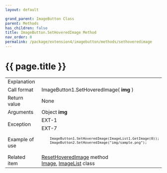 ```yaml
---
layout: default

grand_parent: ImageButton Class
parent: Methods
has_children: false
title: ImageButton.SetHoveredImage Method
nav_order: 8
permalink: /package/extension4/imagebutton/methods/sethoveredimage
---
```

# {{ page.title }}

<table>
  <tr>
    <td>Explanation</td>
    <td colspan="2"></td>
  </tr>
  <tr>
    <td>Call format</td>
    <td colspan="2">ImageButton1.SetHoveredImage( <b>img</b> )</td>
  </tr>
  <tr>
    <td>Return value</td>
    <td colspan="2">None</td>
  </tr>  
  <tr>
    <td>Arguments</td>
    <td>Object <b>img</b></td>
    <td></td>
  </tr>
  <tr>
    <td rowspan="2">Exception</td>
    <td>EXT-1</td>
    <td></td>
  </tr>
  <tr>
    <td>EXT-7</td>
    <td></td>
  </tr>
  <tr>
    <td>Example of use</td>
    <td colspan="2"><code><pre>
    ImageButton1.SetHoveredImage(ImageList1.GetImage(0));
    ImageButton2.SetHoveredImage("img/sample.png");
    </pre></code></td>
  </tr>
  <tr>
    <td>Related item</td>
    <td colspan="2"><a href="/package/extension4/imagebutton/methods/resethoveredimage">ResetHoveredImage</a> method<br><a href="/package/extension4/image">Image</a>, <a href="/package/extension4/imagelist">ImageList</a> class</td>
  </tr>
</table>